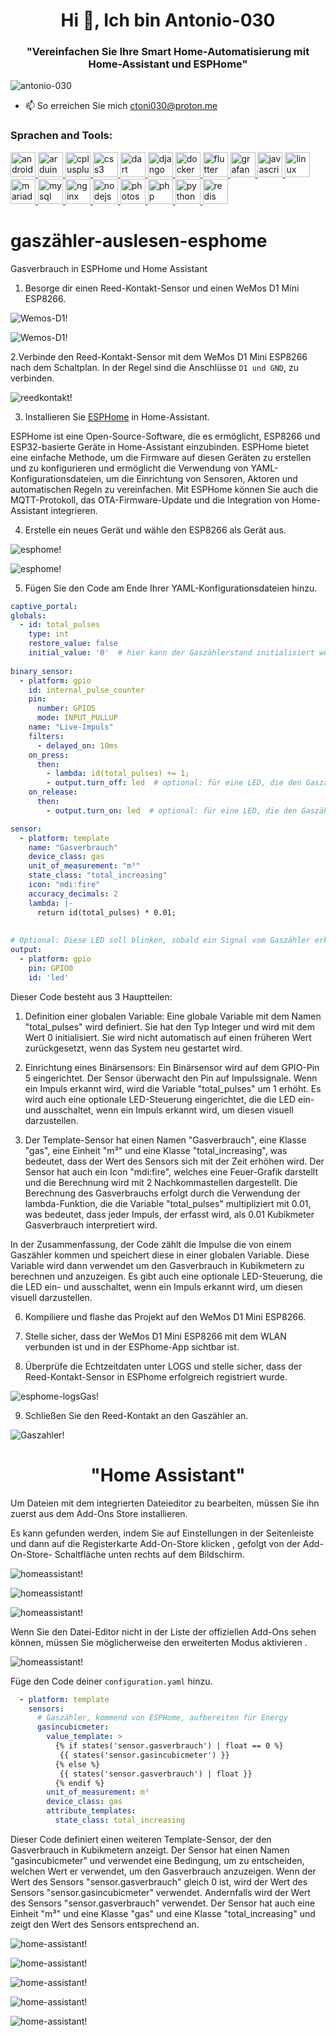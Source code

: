 <h1 align="center">Hi 👋, Ich bin Antonio-030</h1>
<h3 align="center">"Vereinfachen Sie Ihre Smart Home-Automatisierung mit Home-Assistant und ESPHome"</h3>

<p align="left"> <img src="https://komarev.com/ghpvc/?username=antonio-030&label=Profile%20views&color=0e75b6&style=flat" alt="antonio-030" /> </p>

- 📫 So erreichen Sie mich ctoni030@proton.me


<h3 align="left">Sprachen and Tools:</h3>
<p align="left"> <a href="https://developer.android.com" target="_blank" rel="noreferrer"> <img src="https://raw.githubusercontent.com/devicons/devicon/master/icons/android/android-original-wordmark.svg" alt="android" width="40" height="40"/> </a> <a href="https://www.arduino.cc/" target="_blank" rel="noreferrer"> <img src="https://cdn.worldvectorlogo.com/logos/arduino-1.svg" alt="arduino" width="40" height="40"/> </a> <a href="https://www.w3schools.com/cpp/" target="_blank" rel="noreferrer"> <img src="https://raw.githubusercontent.com/devicons/devicon/master/icons/cplusplus/cplusplus-original.svg" alt="cplusplus" width="40" height="40"/> </a> <a href="https://www.w3schools.com/css/" target="_blank" rel="noreferrer"> <img src="https://raw.githubusercontent.com/devicons/devicon/master/icons/css3/css3-original-wordmark.svg" alt="css3" width="40" height="40"/> </a> <a href="https://dart.dev" target="_blank" rel="noreferrer"> <img src="https://www.vectorlogo.zone/logos/dartlang/dartlang-icon.svg" alt="dart" width="40" height="40"/> </a> <a href="https://www.djangoproject.com/" target="_blank" rel="noreferrer"> <img src="https://cdn.worldvectorlogo.com/logos/django.svg" alt="django" width="40" height="40"/> </a> <a href="https://www.docker.com/" target="_blank" rel="noreferrer"> <img src="https://raw.githubusercontent.com/devicons/devicon/master/icons/docker/docker-original-wordmark.svg" alt="docker" width="40" height="40"/> </a> <a href="https://flutter.dev" target="_blank" rel="noreferrer"> <img src="https://www.vectorlogo.zone/logos/flutterio/flutterio-icon.svg" alt="flutter" width="40" height="40"/> </a> <a href="https://grafana.com" target="_blank" rel="noreferrer"> <img src="https://www.vectorlogo.zone/logos/grafana/grafana-icon.svg" alt="grafana" width="40" height="40"/> </a> <a href="https://developer.mozilla.org/en-US/docs/Web/JavaScript" target="_blank" rel="noreferrer"> <img src="https://raw.githubusercontent.com/devicons/devicon/master/icons/javascript/javascript-original.svg" alt="javascript" width="40" height="40"/> </a> <a href="https://www.linux.org/" target="_blank" rel="noreferrer"> <img src="https://raw.githubusercontent.com/devicons/devicon/master/icons/linux/linux-original.svg" alt="linux" width="40" height="40"/> </a> <a href="https://mariadb.org/" target="_blank" rel="noreferrer"> <img src="https://www.vectorlogo.zone/logos/mariadb/mariadb-icon.svg" alt="mariadb" width="40" height="40"/> </a> <a href="https://www.mysql.com/" target="_blank" rel="noreferrer"> <img src="https://raw.githubusercontent.com/devicons/devicon/master/icons/mysql/mysql-original-wordmark.svg" alt="mysql" width="40" height="40"/> </a> <a href="https://www.nginx.com" target="_blank" rel="noreferrer"> <img src="https://raw.githubusercontent.com/devicons/devicon/master/icons/nginx/nginx-original.svg" alt="nginx" width="40" height="40"/> </a> <a href="https://nodejs.org" target="_blank" rel="noreferrer"> <img src="https://raw.githubusercontent.com/devicons/devicon/master/icons/nodejs/nodejs-original-wordmark.svg" alt="nodejs" width="40" height="40"/> </a> <a href="https://www.photoshop.com/en" target="_blank" rel="noreferrer"> <img src="https://raw.githubusercontent.com/devicons/devicon/master/icons/photoshop/photoshop-line.svg" alt="photoshop" width="40" height="40"/> </a> <a href="https://www.php.net" target="_blank" rel="noreferrer"> <img src="https://raw.githubusercontent.com/devicons/devicon/master/icons/php/php-original.svg" alt="php" width="40" height="40"/> </a> <a href="https://www.python.org" target="_blank" rel="noreferrer"> <img src="https://raw.githubusercontent.com/devicons/devicon/master/icons/python/python-original.svg" alt="python" width="40" height="40"/> </a> <a href="https://redis.io" target="_blank" rel="noreferrer"> <img src="https://raw.githubusercontent.com/devicons/devicon/master/icons/redis/redis-original-wordmark.svg" alt="redis" width="40" height="40"/> </a> </p>

# gaszähler-auslesen-esphome
Gasverbrauch in ESPHome und Home Assistant 

1. Besorge dir einen Reed-Kontakt-Sensor und einen WeMos D1 Mini ESP8266.

![Wemos-D1!](/bilder/wemos-d1-mini-esp8266.jpg)

![Wemos-D1!](/bilder/reed-kontakt.jpg)

2.Verbinde den Reed-Kontakt-Sensor mit dem WeMos D1 Mini ESP8266 nach dem Schaltplan. In der Regel sind die Anschlüsse `D1 und GND`, zu verbinden.

![reedkontakt!](/bilder/reedkontakt_Steckplatine.jpg)

3. Installieren Sie [ESPHome](https://esphome.io/guides/getting_started_hassio.html) in Home-Assistant.  

ESPHome ist eine Open-Source-Software, die es ermöglicht, ESP8266 und ESP32-basierte Geräte in Home-Assistant einzubinden. ESPHome bietet eine einfache Methode, um die Firmware auf diesen Geräten zu erstellen und zu konfigurieren und ermöglicht die Verwendung von YAML-Konfigurationsdateien, um die Einrichtung von Sensoren, Aktoren und automatischen Regeln zu vereinfachen. Mit ESPHome können Sie auch die MQTT-Protokoll, das OTA-Firmware-Update und die Integration von Home-Assistant integrieren.

4. Erstelle ein neues Gerät und wähle den ESP8266 als Gerät aus.

![esphome!](/bilder/esphome-newDevice.jpg)

![esphome!](/bilder/esphome-create.jpg)


5. Fügen Sie den Code am Ende Ihrer YAML-Konfigurationsdateien hinzu. 

```yaml
captive_portal:
globals:
  - id: total_pulses
    type: int
    restore_value: false
    initial_value: '0'  # hier kann der Gaszählerstand initialisiert werden
  
binary_sensor:
  - platform: gpio
    id: internal_pulse_counter
    pin:
      number: GPIO5
      mode: INPUT_PULLUP
    name: "Live-Impuls"
    filters:
      - delayed_on: 10ms
    on_press:
      then:
        - lambda: id(total_pulses) += 1;
        - output.turn_off: led  # optional: für eine LED, die den Gaszählerpuls visualisiert
    on_release:
      then:
        - output.turn_on: led  # optional: für eine LED, die den Gaszählerpuls visualisiert

sensor:
  - platform: template
    name: "Gasverbrauch"
    device_class: gas
    unit_of_measurement: "m³"
    state_class: "total_increasing"
    icon: "mdi:fire"
    accuracy_decimals: 2
    lambda: |-
      return id(total_pulses) * 0.01;
    
           
# Optional: Diese LED soll blinken, sobald ein Signal vom Gaszähler erkannt wird
output:
  - platform: gpio
    pin: GPIO0
    id: 'led'	
```


Dieser Code besteht aus 3 Hauptteilen:

1. Definition einer globalen Variable: Eine globale Variable mit dem Namen "total_pulses" wird definiert. Sie hat den Typ Integer und wird mit dem Wert 0 initialisiert. Sie wird nicht automatisch auf einen früheren Wert zurückgesetzt, wenn das System neu gestartet wird.

2. Einrichtung eines Binärsensors: Ein Binärsensor wird auf dem GPIO-Pin 5 eingerichtet. Der Sensor überwacht den Pin auf Impulssignale. Wenn ein Impuls erkannt wird, wird die Variable "total_pulses" um 1 erhöht. Es wird auch eine optionale LED-Steuerung eingerichtet, die die LED ein- und ausschaltet, wenn ein Impuls erkannt wird, um diesen visuell darzustellen.

3. Der Template-Sensor hat einen Namen "Gasverbrauch", eine Klasse "gas", eine       Einheit "m³" und eine Klasse "total_increasing", was bedeutet, dass der Wert des Sensors sich mit der Zeit erhöhen wird. Der Sensor hat auch ein Icon "mdi:fire", welches eine Feuer-Grafik darstellt und die Berechnung wird mit 2 Nachkommastellen dargestellt. Die Berechnung des Gasverbrauchs erfolgt durch die Verwendung der lambda-Funktion, die die Variable "total_pulses" multipliziert mit 0.01, was bedeutet, dass jeder Impuls, der erfasst wird, als 0.01 Kubikmeter Gasverbrauch interpretiert wird.

In der Zusammenfassung, der Code zählt die Impulse die von einem Gaszähler kommen und speichert diese in einer globalen Variable. Diese Variable wird dann verwendet um den Gasverbrauch in Kubikmetern zu berechnen und anzuzeigen. Es gibt auch eine optionale LED-Steuerung, die die LED ein- und ausschaltet, wenn ein Impuls erkannt wird, um diesen visuell darzustellen.

6. Kompiliere und flashe das Projekt auf den WeMos D1 Mini ESP8266.

7. Stelle sicher, dass der WeMos D1 Mini ESP8266 mit dem WLAN verbunden ist und in der ESPhome-App sichtbar ist.

8. Überprüfe die Echtzeitdaten unter LOGS und stelle sicher, dass der Reed-Kontakt-Sensor in ESPhome erfolgreich registriert wurde.

![esphome-logsGas!](/bilder/esphome-logsGas.jpg)

9. Schließen Sie den Reed-Kontakt an den Gaszähler an. 

![Gaszahler!](/bilder/Gaszähler.jpg)

<h1 align="center">"Home Assistant"</h1>

Um Dateien mit dem integrierten Dateieditor zu bearbeiten, müssen Sie ihn zuerst aus dem Add-Ons Store installieren.

Es kann gefunden werden, indem Sie auf Einstellungen in der Seitenleiste und dann auf die Registerkarte Add-On-Store klicken , gefolgt von der Add-On-Store- Schaltfläche unten rechts auf dem Bildschirm.

![homeassistant!](/bilder/home-assistantFileEditor_Addons.jpg)

![homeassistant!](/bilder/home-assistantFileEditor_store.jpg)

![homeassistant!](/bilder/home-assistantFileEditor_insat.jpg)

Wenn Sie den Datei-Editor nicht in der Liste der offiziellen Add-Ons sehen können, müssen Sie möglicherweise den erweiterten Modus aktivieren .

![homeassistant!](/bilder/home-assistant_erweiterter_modus.jpg)


Füge den Code deiner ``configuration.yaml`` hinzu.

````yaml
  - platform: template 
    sensors:
      # Gaszähler, kommend von ESPHome, aufbereiten für Energy
      gasincubicmeter:
        value_template: >
          {% if states('sensor.gasverbrauch') | float == 0 %}
           {{ states('sensor.gasincubicmeter') }}
          {% else %}
           {{ states('sensor.gasverbrauch') | float }}
          {% endif %}
        unit_of_measurement: m³
        device_class: gas
        attribute_templates:
          state_class: total_increasing
````
Dieser Code definiert einen weiteren Template-Sensor, der den Gasverbrauch in Kubikmetern anzeigt. Der Sensor hat einen Namen "gasincubicmeter" und verwendet eine Bedingung, um zu entscheiden, welchen Wert er verwendet, um den Gasverbrauch anzuzeigen. Wenn der Wert des Sensors "sensor.gasverbrauch" gleich 0 ist, wird der Wert des Sensors "sensor.gasincubicmeter" verwendet. Andernfalls wird der Wert des Sensors "sensor.gasverbrauch" verwendet. Der Sensor hat auch eine Einheit "m³" und eine Klasse "gas" und eine Klasse "total_increasing" und zeigt den Wert des Sensors entsprechend an.   


![home-assistant!](/bilder/home-assistantEnergie.jpg)

![home-assistant!](/bilder/home-assistant-Dashboards.jpg)

![home-assistant!](/bilder/home-assistant-Dashboards_hinzuf%C3%BCgen.jpg)

![home-assistant!](/bilder/home-assistant-Dashboards_gasverbrauch.jpg)

![home-assistant!](/bilder/home-assistant-Dashboards_gasincubicmeter.jpg)